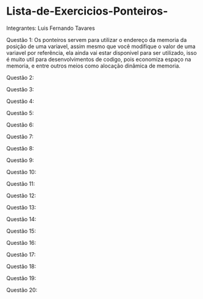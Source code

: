# Lista-de-Exercicios-Ponteiros-

Integrantes: Luis Fernando Tavares

Questão 1:
Os ponteiros servem para utilizar o endereço da memoria da posição de uma variavel, assim mesmo que você modifique o valor de uma variavel por referência, ela ainda vai estar disponivel para ser utilizado, isso é muito util para desenvolvimentos de codigo, pois economiza espaço na memoria, e entre outros meios como alocação dinâmica de memoria.

Questão 2:

Questão 3:

Questão 4:

Questão 5:

Questão 6:

Questão 7:

Questão 8:

Questão 9:

Questão 10:

Questão 11:

Questão 12:

Questão 13:

Questão 14:

Questão 15:

Questão 16:

Questão 17:

Questão 18:

Questão 19:

Questão 20:
